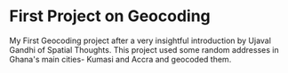# First Project on Geocoding
My  First Geocoding project after a very insightful introduction by Ujaval Gandhi of Spatial Thoughts.
This project used some random addresses in Ghana's main cities- Kumasi and Accra and geocoded them.
